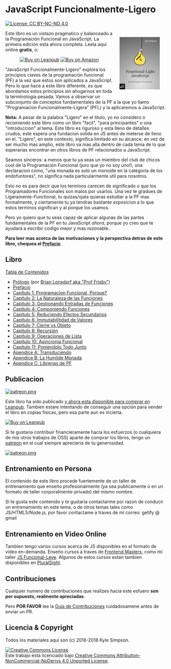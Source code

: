 # JavaScript Funcionalmente-Ligero

[![License: CC BY-NC-ND 4.0](https://img.shields.io/badge/License-CC%20BY--NC--ND%204.0-blue.svg)](http://creativecommons.org/licenses/by-nc-nd/4.0/)

<a href="https://leanpub.com/fljs"><img src="manuscript/images/marketing/front-cover-small.png" width="25%" align="right" hspace="20" vspace="20" title="Functional-Light JavaScript" alt="Book Cover"></a>

Este libro es un vistazo pragmatico y balanceado a la Programación Funcional en JavaScript.
La primera edición esta ahora completa. Leela aqui online **gratis**, o:

<p align="center">
    <a href="https://leanpub.com/fljs"><img src="https://img.shields.io/badge/Buy-Leanpub-yellow.svg" title="Compra el libro en Leanpub" alt="Buy on Leanpub"></a> <a href="http://amazon.fljsbook.com"><img src="https://img.shields.io/badge/Buy-Amazon-yellow.svg" title="Compra el libro en Amazon" alt="Buy on Amazon"></a>
</p>

"JavaScript Funcionalmente-Ligero" explora los principios claves de la programación funcional (PF) a la vez que estos son aplicados a JavaScript. Pero lo que hace a este libro diferente, es que abordamos estos principios sin ahogarnos en toda la terminologia pesada. Vamos a observar un subconjunto de conceptos fundamentales de la PF a la que yo llamo "Programacion Funcionalmente-Ligera" (PFL) y la aplicaremos a JavaScript.

**Nota:** A pesar de la palabra "Ligero" en el titulo, yo no considero o recomiendo este libro como un libro "facil", "para principantes" o una "introduccion" al tema. Este libro es riguroso y esta lleno de detalles crudos; este espera una fundacion solida en JS antes de meterse de lleno en el. "Ligero", en este contexto, significa limitado en su alcance; en vez de ser mucho mas amplio, este libro va mas alla dentro de cada tema de lo que esperarias encontrar en otros libros de PF relacionados a JavaScript.

Seamos sinceros: a menos que tu ya seas un miembro del club de chicos cool de la Programación Funcional (juro que yo no soy uno!), una declaracion como, "una monada es solo un monoide en la categoria de los endofuntores", no significa nada particularmente util para nosotros.

Esto no es para decir que los terminos carecen de significado o que los Programadores Funcionales son malos por usarlos. Una vez te gradues de Ligeramente-Functional, tu quizas/ojala quieras estudiar a la PF mas formalmente, y ciertamente tu ya tendras bastante exposicion a lo que estos terminos significan y al porque los usamos.

Pero yo quiero que tu seas capaz de aplicar algunas de las partes fundamentales de la PF en tu JavaScript *ahora*, porque yo creo que te ayudara a escribir codigo mejor y mas *razon*able..

**Para leer mas acerca de las motivaciones y la perspectiva detras de este libro, chequea el [Prefacio](manuscrito/prefacio.md)**

## Libro

[Tabla de Contenidos](manuscrito/README.md/#tabla-de-contenidos)

* [Prólogo](manuscrito/prologo.md) (por [Brian Lonsdorf aka "Prof Frisby"](https://twitter.com/DrBoolean))
* [Prefacio](manuscrito/prefacio.md)
* [Capítulo 1: Programacion Funcional, Porque?](manuscrito/ch1.md)
* [Capítulo 2: La Naturaleza de las Funciones](manuscrito/ch2.md)
* [Capítulo 3: Gestionando Entradas de Funciones](manuscrito/ch3.md)
* [Capítulo 4: Componiendo Funciones](manuscrito/ch4.md)
* [Capítulo 5: Reduciendo Efectos Secundarios](manuscrito/ch5.md)
* [Capítulo 6: Immutabilitidad de Valores](manuscrito/ch6.md)
* [Capítulo 7: Cierre vs Objeto](manuscrito/ch7.md)
* [Capítulo 8: Recursión](manuscrito/ch8.md)
* [Capítulo 9: Operaciones de Lista](manuscrito/ch9.md)
* [Capítulo 10: Asincronía Funcional](manuscrito/ch10.md)
* [Capítulo 11: Poniendolo Todo Junto](manuscrito/ch11.md)
* [Apendice A: Transduciendo](manuscrito/apA.md)
* [Apendice B: La Humilde Monada](manuscrito/apB.md)
* [Apendice C: Librerias de PF](manuscrito/apC.md)

## Publicacion

<a href="https://www.patreon.com/getify">[![patreon.png](https://s13.postimg.org/k9nkc5thz/become_a_patron_button.png)](https://www.patreon.com/getify)</a>

Este libro ha sido publicado [y ahora esta disponible para comprar en Leanpub](https://leanpub.com/fljs/). Tambien estare intentando de conseguir una opción
para vender el libro en copias fisicas, pero esa parte aun es incierta.

[![Buy on Leanpub](https://img.shields.io/badge/Buy-Leanpub-yellow.svg)](https://leanpub.com/fljs)

Si te gustaria contribuir financieramente hacia los esfuerzos (o cualquiera de mis otros trabajos de OSS) aparte de comprar los libros, tengo un [patreon](https://www.patreon.com/getify) en el cual siempre aprecieria de tu generosidad.

<a href="https://www.patreon.com/getify">[![patreon.png](https://s11.postimg.org/axpzguh77/patreon.png)](https://www.patreon.com/getify)</a>

## Entrenamiento en Persona

El contenido de este libro procede fuertemente de un taller de entrenamiento que enseño profesionalmente (ya sea publicamente o en un formato de taller corporalmente-privado) del mismo nombre.

Si te gusta este contenido y te gustaria contactarme por razon de conducir un entrenamiento en este tema, o de otros temas tales como JS/HTML5/Node.js, por favor contactame a traves de mi correo: getify @ gmail


## Entrenamiento en Video Online

Tambien tengo varios cursos acerca de JS disponibles en el formato de video en-demanda. Enseño cursos a traves de [Frontend Masters](https://FrontendMasters.com), como mi taller [JS Funcional-Leve](https://frontendmasters.com/courses/functional-js-lite/). Algunos de estos cursos estan tambien disponibles en [PluralSight](https://www.pluralsight.com/search?q=kyle%20simpson&categories=all).

## Contribuciones

Cualquier  numero de contribuciones que realizes hacia este esfuero **son por supuesto, realmente apreciadas**.

Pero **POR FAVOR** lee la [Guia de Contribuciones](CONTRIBUTING.md) cuidadosamene antes de enviar un PR.

## Licencia & Copyright

Todos los materiales aqui son (c) 2016-2018 Kyle Simpson.

<a rel="license" href="http://creativecommons.org/licenses/by-nc-nd/4.0/"><img alt="Creative Commons License" style="border-width:0" src="https://i.creativecommons.org/l/by-nc-nd/4.0/88x31.png" /></a><br />Este trabajo esta licenciado bajo <a rel="license" href="http://creativecommons.org/licenses/by-nc-nd/4.0/">Creative Commons Attribution-NonCommercial-NoDerivs 4.0 Unported License</a>.
